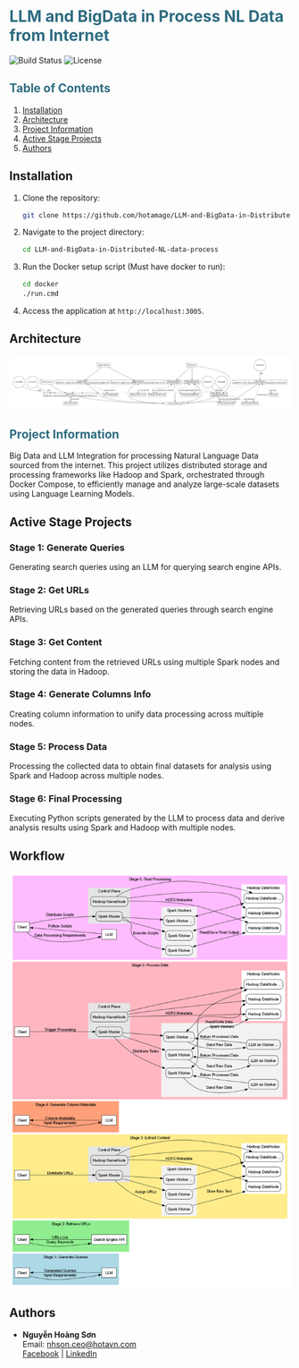 # <span style="color:#2e6c80">LLM and BigData in Process NL Data from Internet</span>

![Build Status](https://img.shields.io/badge/build-passing-brightgreen) ![License](https://img.shields.io/badge/license-MIT-blue)

## <span style="color:#2e6c80">Table of Contents</span>

1. [Installation](#installation)
2. [Architecture](#architecture)
3. [Project Information](#project-information)
4. [Active Stage Projects](#active-stage-projects)
5. [Authors](#authors)

## Installation
1. Clone the repository:
   ```bash
   git clone https://github.com/hotamago/LLM-and-BigData-in-Distributed-NL-data-process.git
   ```
2. Navigate to the project directory:
   ```bash
   cd LLM-and-BigData-in-Distributed-NL-data-process
   ```
3. Run the Docker setup script (Must have docker to run):
   ```bash
   cd docker
   ./run.cmd
   ```
4. Access the application at `http://localhost:3005`.

## Architecture
![Docker Compose Visualization](docker/docker-compose.VizFormats.png)

## <span style="color:#2e6c80">Project Information</span>
Big Data and LLM Integration for processing Natural Language Data sourced from the internet. This project utilizes distributed storage and processing frameworks like Hadoop and Spark, orchestrated through Docker Compose, to efficiently manage and analyze large-scale datasets using Language Learning Models.

## Active Stage Projects
### Stage 1: Generate Queries
Generating search queries using an LLM for querying search engine APIs.

### Stage 2: Get URLs
Retrieving URLs based on the generated queries through search engine APIs.

### Stage 3: Get Content
Fetching content from the retrieved URLs using multiple Spark nodes and storing the data in Hadoop.

### Stage 4: Generate Columns Info
Creating column information to unify data processing across multiple nodes.

### Stage 5: Process Data
Processing the collected data to obtain final datasets for analysis using Spark and Hadoop across multiple nodes.

### Stage 6: Final Processing
Executing Python scripts generated by the LLM to process data and derive analysis results using Spark and Hadoop with multiple nodes.

## Workflow
![Workflow](workflow.png)

## Authors
- **Nguyễn Hoàng Sơn**  
  Email: [nhson.ceo@hotavn.com](mailto:nhson.ceo@hotavn.com)  
  [Facebook](https://www.facebook.com/HotaVN/) | [LinkedIn](https://www.linkedin.com/in/hotamago/)
